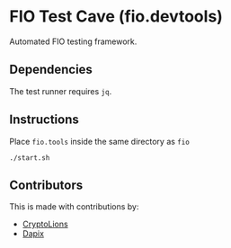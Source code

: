 # FIO Test Cave (fio.devtools)

Automated FIO testing framework.

## Dependencies

The test runner requires `jq`.

## Instructions

Place `fio.tools` inside the same directory as `fio`

    ./start.sh

## Contributors

This is made with contributions by:

- [CryptoLions](http://cryptolions.io/)
- [Dapix](http://www.dapix.io)
